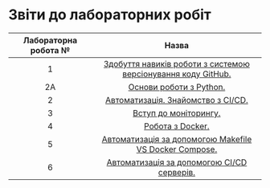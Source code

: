 # Звіти до лабораторних робіт
| Лабораторна робота № | Назва |
| :-------------: |:------------------:| 
| 1 |  [ Здобуття навиків роботи з системою версіонування коду GitHub. ](https://github.com/IFalcoNI/Pavlo_Makohon_IK_31/tree/master/LAB_1)  |
| 2A |  [ Основи роботи з Python. ](https://github.com/IFalcoNI/Pavlo_Makohon_IK_31/tree/master/LAB_2a)  |
| 2 |  [ Автоматизація. Знайомство з CI/CD. ](https://github.com/IFalcoNI/Pavlo_Makohon_IK_31/tree/master/LAB_2)  |
| 3 |  [ Вступ до моніторингу. ](https://github.com/IFalcoNI/Pavlo_Makohon_IK_31/tree/master/LAB_3)  |
| 4 |  [ Робота з Docker. ](https://github.com/IFalcoNI/Pavlo_Makohon_IK_31/tree/master/LAB_4)  |
| 5 |  [ Автоматизація за допомогою Makefile VS Docker Compose. ](https://github.com/IFalcoNI/Pavlo_Makohon_IK_31/tree/master/LAB_5)  |
| 6 |  [ Автоматизація за допомогою CI/CD серверів. ](https://github.com/IFalcoNI/Pavlo_Makohon_IK_31/tree/master/LAB_6)  |


